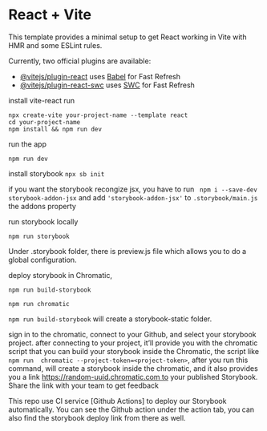 # React + Vite

This template provides a minimal setup to get React working in Vite with HMR and some ESLint rules.

Currently, two official plugins are available:

- [@vitejs/plugin-react](https://github.com/vitejs/vite-plugin-react/blob/main/packages/plugin-react/README.md) uses [Babel](https://babeljs.io/) for Fast Refresh
- [@vitejs/plugin-react-swc](https://github.com/vitejs/vite-plugin-react-swc) uses [SWC](https://swc.rs/) for Fast Refresh

install vite-react run

```
npx create-vite your-project-name --template react
cd your-project-name
npm install && npm run dev
```

run the app

```
npm run dev
```

install storybook
`npx sb init`

if you want the storybook recongize jsx, you have to run
` npm i --save-dev storybook-addon-jsx`
and add `'storybook-addon-jsx'` to `.storybook/main.js` the addons property

run storybook locally

```
npm run storybook
```

Under .storybook folder, there is preview.js file which allows you to do a global configuration.

deploy storybook in Chromatic,

```
npm run build-storybook

npm run chromatic

```

`npm run build-storybook` will create a storybook-static folder.

sign in to the chromatic, connect to your Github, and select your storybook project. after connecting to your project, it’ll provide you with the chromatic script that you can build your storybook inside the Chromatic, the script like `npm run  chromatic --project-token=<project-token>`, after you run this command, will create a storybook inside the chromatic, and it also provides you a link https://random-uuid.chromatic.com to your published Storybook. Share the link with your team to get feedback

This repo use CI service [Github Actions] to deploy our Storybook automatically. You can see the Github action under the action tab, you can also find the storybook deploy link from there as well.

